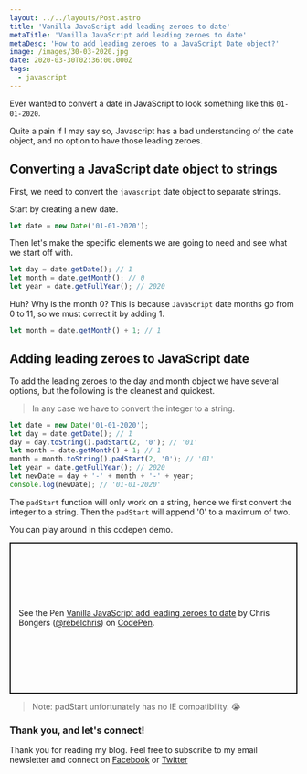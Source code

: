 ```yaml
---
layout: ../../layouts/Post.astro
title: 'Vanilla JavaScript add leading zeroes to date'
metaTitle: 'Vanilla JavaScript add leading zeroes to date'
metaDesc: 'How to add leading zeroes to a JavaScript Date object?'
image: /images/30-03-2020.jpg
date: 2020-03-30T02:36:00.000Z
tags:
  - javascript
---
```


Ever wanted to convert a date in JavaScript to look something like this `01-01-2020`.

Quite a pain if I may say so, Javascript has a bad understanding of the date object, and no option to have those leading zeroes.

## Converting a JavaScript date object to strings

First, we need to convert the `javascript` date object to separate strings.

Start by creating a new date.

```js
let date = new Date('01-01-2020');
```

Then let's make the specific elements we are going to need and see what we start off with.

```js
let day = date.getDate(); // 1
let month = date.getMonth(); // 0
let year = date.getFullYear(); // 2020
```

Huh? Why is the month 0? This is because `JavaScript` date months go from 0 to 11, so we must correct it by adding 1.

```js
let month = date.getMonth() + 1; // 1
```

## Adding leading zeroes to JavaScript date

To add the leading zeroes to the day and month object we have several options, but the following is the cleanest and quickest.

> In any case we have to convert the integer to a string.

```js
let date = new Date('01-01-2020');
let day = date.getDate(); // 1
day = day.toString().padStart(2, '0'); // '01'
let month = date.getMonth() + 1; // 1
month = month.toString().padStart(2, '0'); // '01'
let year = date.getFullYear(); // 2020
let newDate = day + '-' + month + '-' + year;
console.log(newDate); // '01-01-2020'
```

The `padStart` function will only work on a string, hence we first convert the integer to a string.
Then the `padStart` will append '0' to a maximum of two.

You can play around in this codepen demo.

<p class="codepen" data-height="265" data-theme-id="dark" data-default-tab="js,result" data-user="rebelchris" data-slug-hash="OJVrewv" style="height: 265px; box-sizing: border-box; display: flex; align-items: center; justify-content: center; border: 2px solid; margin: 1em 0; padding: 1em;" data-pen-title="Vanilla JavaScript add leading zeroes to date">
  <span>See the Pen <a href="https://codepen.io/rebelchris/pen/OJVrewv">
  Vanilla JavaScript add leading zeroes to date</a> by Chris Bongers (<a href="https://codepen.io/rebelchris">@rebelchris</a>)
  on <a href="https://codepen.io">CodePen</a>.</span>
</p>
<script async src="https://static.codepen.io/assets/embed/ei.js"></script>

> Note: padStart unfortunately has no IE compatibility. 😭

### Thank you, and let's connect!

Thank you for reading my blog. Feel free to subscribe to my email newsletter and connect on [Facebook](https://www.facebook.com/DailyDevTipsBlog) or [Twitter](https://twitter.com/DailyDevTips1)
